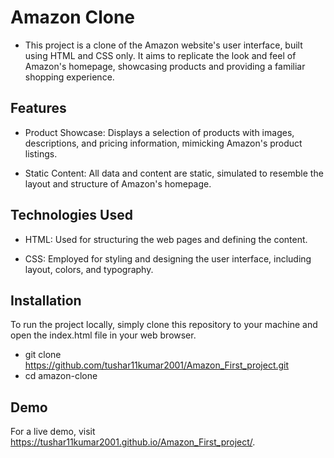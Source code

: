# Amazon Clone
  - This project is a clone of the Amazon website's user interface, built using HTML and CSS only. It aims to replicate the look and feel of Amazon's homepage, showcasing products and providing a familiar shopping experience.

## Features
  - Product Showcase: Displays a selection of products with images, descriptions, and pricing information, mimicking Amazon's product listings.

  - Static Content: All data and content are static, simulated to resemble the layout and structure of Amazon's homepage.

## Technologies Used
  - HTML: Used for structuring the web pages and defining the content.

  - CSS: Employed for styling and designing the user interface, including layout, colors, and typography.

## Installation
To run the project locally, simply clone this repository to your machine and open the index.html file in your web browser.
   - git clone https://github.com/tushar11kumar2001/Amazon_First_project.git
   - cd amazon-clone
## Demo
For a live demo, visit https://tushar11kumar2001.github.io/Amazon_First_project/.
